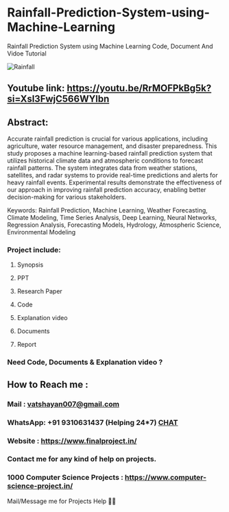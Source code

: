 # Rainfall-Prediction-System-using-Machine-Learning
Rainfall Prediction System using Machine Learning Code, Document And Vidoe Tutorial

![Rainfall ](https://github.com/user-attachments/assets/46bf1b0c-8372-4bda-9870-6bc5aea6ecb3)

## Youtube link: https://youtu.be/RrMOFPkBg5k?si=Xsl3FwjC566WYlbn

## Abstract:
Accurate rainfall prediction is crucial for various applications, including agriculture, water resource management, and disaster preparedness. This study proposes a machine learning-based rainfall prediction system that utilizes historical climate data and atmospheric conditions to forecast rainfall patterns. The system integrates data from weather stations, satellites, and radar systems to provide real-time predictions and alerts for heavy rainfall events. Experimental results demonstrate the effectiveness of our approach in improving rainfall prediction accuracy, enabling better decision-making for various stakeholders.

Keywords: Rainfall Prediction, Machine Learning, Weather Forecasting, Climate Modeling, Time Series Analysis, Deep Learning, Neural Networks, Regression Analysis, Forecasting Models, Hydrology, Atmospheric Science, Environmental Modeling

### Project include: 

1. Synopsis

2. PPT

3. Research Paper


4. Code

5. Explanation video

6. Documents

7. Report


### Need Code, Documents & Explanation video ? 

## How to Reach me :

### Mail : vatshayan007@gmail.com 

### WhatsApp: +91 9310631437 (Helping 24*7) **[CHAT](https://wa.me/message/CHWN2AHCPMAZK1)** 

### Website : https://www.finalproject.in/

### Contact me for any kind of help on projects.
### 1000 Computer Science Projects : https://www.computer-science-project.in/


Mail/Message me for Projects Help 🙏🏻
